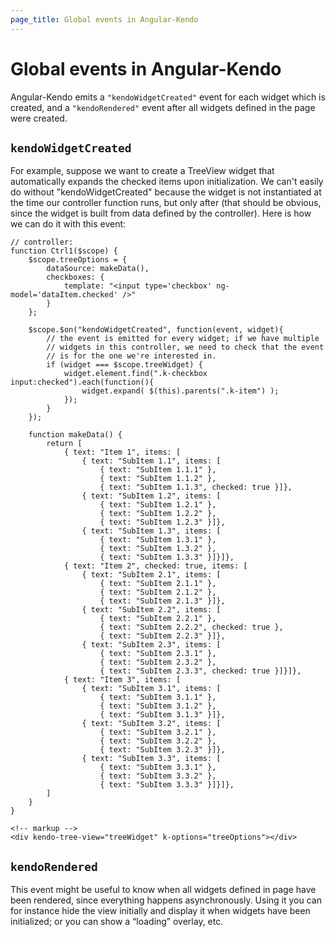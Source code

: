 ```yaml
---
page_title: Global events in Angular-Kendo
---
```


# Global events in Angular-Kendo

Angular-Kendo emits a `"kendoWidgetCreated"` event for each widget which is created, and a `"kendoRendered"` event after all widgets defined in the page were created.

## `kendoWidgetCreated`

For example, suppose we want to create a TreeView widget that automatically expands the checked items upon initialization. We can't easily do without "kendoWidgetCreated" because the widget is not instantiated at the time our controller function runs, but only after (that should be obvious, since the widget is built from data defined by the controller). Here is how we can do it with this event:

    // controller:
    function Ctrl1($scope) {
        $scope.treeOptions = {
            dataSource: makeData(),
            checkboxes: {
                template: "<input type='checkbox' ng-model='dataItem.checked' />"
            }
        };

        $scope.$on("kendoWidgetCreated", function(event, widget){
            // the event is emitted for every widget; if we have multiple
            // widgets in this controller, we need to check that the event
            // is for the one we're interested in.
            if (widget === $scope.treeWidget) {
                widget.element.find(".k-checkbox input:checked").each(function(){
                    widget.expand( $(this).parents(".k-item") );
                });
            }
        });

        function makeData() {
            return [
                { text: "Item 1", items: [
                    { text: "SubItem 1.1", items: [
                        { text: "SubItem 1.1.1" },
                        { text: "SubItem 1.1.2" },
                        { text: "SubItem 1.1.3", checked: true }]},
                    { text: "SubItem 1.2", items: [
                        { text: "SubItem 1.2.1" },
                        { text: "SubItem 1.2.2" },
                        { text: "SubItem 1.2.3" }]},
                    { text: "SubItem 1.3", items: [
                        { text: "SubItem 1.3.1" },
                        { text: "SubItem 1.3.2" },
                        { text: "SubItem 1.3.3" }]}]},
                { text: "Item 2", checked: true, items: [
                    { text: "SubItem 2.1", items: [
                        { text: "SubItem 2.1.1" },
                        { text: "SubItem 2.1.2" },
                        { text: "SubItem 2.1.3" }]},
                    { text: "SubItem 2.2", items: [
                        { text: "SubItem 2.2.1" },
                        { text: "SubItem 2.2.2", checked: true },
                        { text: "SubItem 2.2.3" }]},
                    { text: "SubItem 2.3", items: [
                        { text: "SubItem 2.3.1" },
                        { text: "SubItem 2.3.2" },
                        { text: "SubItem 2.3.3", checked: true }]}]},
                { text: "Item 3", items: [
                    { text: "SubItem 3.1", items: [
                        { text: "SubItem 3.1.1" },
                        { text: "SubItem 3.1.2" },
                        { text: "SubItem 3.1.3" }]},
                    { text: "SubItem 3.2", items: [
                        { text: "SubItem 3.2.1" },
                        { text: "SubItem 3.2.2" },
                        { text: "SubItem 3.2.3" }]},
                    { text: "SubItem 3.3", items: [
                        { text: "SubItem 3.3.1" },
                        { text: "SubItem 3.3.2" },
                        { text: "SubItem 3.3.3" }]}]},
            ]
        }
    }

    <!-- markup -->
    <div kendo-tree-view="treeWidget" k-options="treeOptions"></div>

## `kendoRendered`

This event might be useful to know when all widgets defined in page have been rendered, since everything happens asynchronously. Using it you can for instance hide the view initially and display it when widgets have been initialized; or you can show a “loading” overlay, etc.
